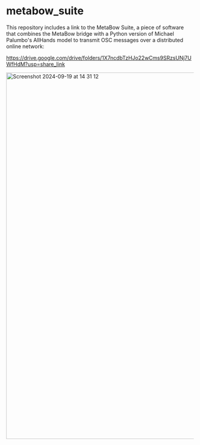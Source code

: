 # metabow_suite
This repository includes a link to the MetaBow Suite, a piece of software that combines the MetaBow bridge with a Python version of Michael Palumbo's AllHands model to transmit OSC messages over a distributed online network:

https://drive.google.com/drive/folders/1X7ncdbTzHJo22wCms9SRzsUNj7UWfHdM?usp=share_link

<img width="987" alt="Screenshot 2024-09-19 at 14 31 12" src="https://github.com/user-attachments/assets/ab78f254-e3e3-4329-a2b2-e22b669bc3dd">
